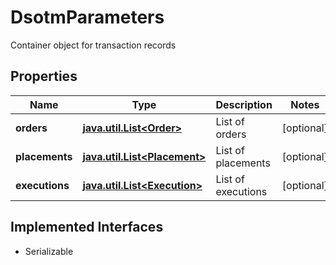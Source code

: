

# DsotmParameters

Container object for transaction records

## Properties

Name | Type | Description | Notes
------------ | ------------- | ------------- | -------------
**orders** | [**java.util.List&lt;Order&gt;**](Order.md) | List of orders |  [optional]
**placements** | [**java.util.List&lt;Placement&gt;**](Placement.md) | List of placements |  [optional]
**executions** | [**java.util.List&lt;Execution&gt;**](Execution.md) | List of executions |  [optional]


## Implemented Interfaces

* Serializable


